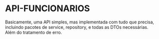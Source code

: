 # API-FUNCIONARIOS
Basicamente, uma API simples, mas implementada com tudo que precisa, incluindo pacotes de service, repository, e todas as DTOs necessárias. Além do tratamento de erro.
